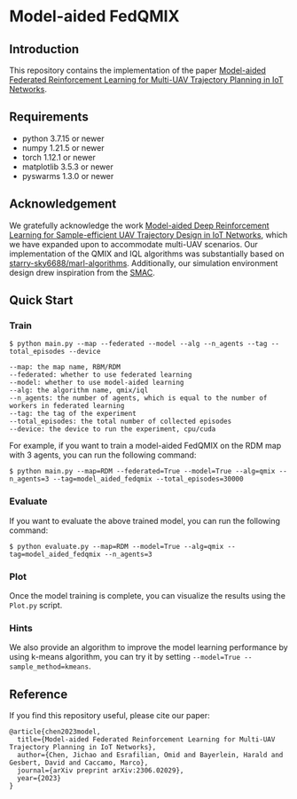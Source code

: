 # Model-aided FedQMIX
## Introduction
This repository contains the implementation of the paper [Model-aided Federated Reinforcement Learning for Multi-UAV Trajectory Planning in IoT Networks](https://arxiv.org/abs/2306.02029).
## Requirements

- python 3.7.15 or newer
- numpy 1.21.5 or newer
- torch 1.12.1 or newer
- matplotlib 3.5.3 or newer
- pyswarms 1.3.0 or newer

## Acknowledgement

We gratefully acknowledge the work [Model-aided Deep Reinforcement Learning for Sample-efficient UAV Trajectory Design in IoT Networks](https://ieeexplore.ieee.org/abstract/document/9685774), which we have expanded upon to accommodate multi-UAV scenarios. Our implementation of the QMIX and IQL algorithms was substantially based on [starry-sky6688/marl-algorithms](https://github.com/starry-sky6688/marl-algorithms). Additionally, our simulation environment design drew inspiration from the [SMAC](https://github.com/oxwhirl/smac).

## Quick Start
### Train
```shell
$ python main.py --map --federated --model --alg --n_agents --tag --total_episodes --device

--map: the map name, RBM/RDM
--federated: whether to use federated learning
--model: whether to use model-aided learning
--alg: the algorithm name, qmix/iql
--n_agents: the number of agents, which is equal to the number of workers in federated learning
--tag: the tag of the experiment
--total_episodes: the total number of collected episodes
--device: the device to run the experiment, cpu/cuda
```
For example, if you want to train a model-aided FedQMIX on the RDM map with 3 agents, you can run the following command:
```shell    
$ python main.py --map=RDM --federated=True --model=True --alg=qmix --n_agents=3 --tag=model_aided_fedqmix --total_episodes=30000
```
### Evaluate
If you want to evaluate the above trained model, you can run the following command:
```shell
$ python evaluate.py --map=RDM --model=True --alg=qmix --tag=model_aided_fedqmix --n_agents=3 
```
### Plot
Once the model training is complete, you can visualize the results using the `Plot.py` script.

### Hints
We also provide an algorithm to improve the model learning performance by using k-means algorithm, you can try it by setting `--model=True --sample_method=kmeans`.

## Reference
If you find this repository useful, please cite our paper:
```
@article{chen2023model,
  title={Model-aided Federated Reinforcement Learning for Multi-UAV Trajectory Planning in IoT Networks},
  author={Chen, Jichao and Esrafilian, Omid and Bayerlein, Harald and Gesbert, David and Caccamo, Marco},
  journal={arXiv preprint arXiv:2306.02029},
  year={2023}
}
```
